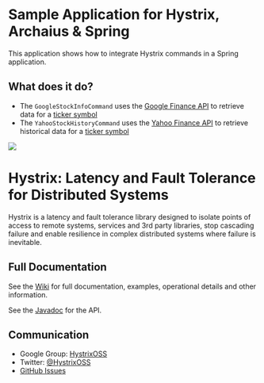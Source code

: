 # Sample Application for Hystrix, Archaius & Spring

This application shows how to integrate Hystrix commands in a Spring application.

## What does it do?

- The ``` GoogleStockInfoCommand ``` uses the [Google Finance API](https://www.google.com/finance) to retrieve data for a [ticker symbol](http://en.wikipedia.org/wiki/Ticker_symbol)
- The ``` YahooStockHistoryCommand ``` uses the [Yahoo Finance API](http://finance.yahoo.com/) to retrieve historical data for a [ticker symbol](http://en.wikipedia.org/wiki/Ticker_symbol)




<img src="http://netflix.github.com/Hystrix/images/hystrix-logo-tagline-850.png">

# Hystrix: Latency and Fault Tolerance for Distributed Systems

Hystrix is a latency and fault tolerance library designed to isolate points of access to remote systems, services and 3rd party libraries, stop cascading failure and enable resilience in complex distributed systems where failure is inevitable.

## Full Documentation

See the [Wiki](https://github.com/Netflix/Hystrix/wiki/) for full documentation, examples, operational details and other information.

See the [Javadoc](http://netflix.github.com/Hystrix/javadoc) for the API.

## Communication

- Google Group: [HystrixOSS](http://groups.google.com/d/forum/hystrixoss)
- Twitter: [@HystrixOSS](http://twitter.com/HystrixOSS)
- [GitHub Issues](https://github.com/Netflix/Hystrix/issues)